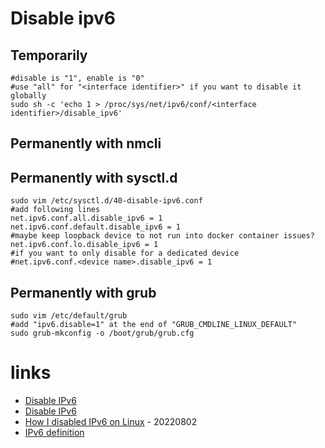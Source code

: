 # Disable ipv6 

## Temporarily

```
#disable is "1", enable is "0"
#use "all" for "<interface identifier>" if you want to disable it globally
sudo sh -c 'echo 1 > /proc/sys/net/ipv6/conf/<interface identifier>/disable_ipv6'
```

## Permanently with nmcli

## Permanently with sysctl.d

```
sudo vim /etc/sysctl.d/40-disable-ipv6.conf
#add following lines
net.ipv6.conf.all.disable_ipv6 = 1
net.ipv6.conf.default.disable_ipv6 = 1
#maybe keep loopback device to not run into docker container issues?
net.ipv6.conf.lo.disable_ipv6 = 1
#if you want to only disable for a dedicated device
#net.ipv6.conf.<device name>.disable_ipv6 = 1
```

## Permanently with grub

```
sudo vim /etc/default/grub
#add "ipv6.disable=1" at the end of "GRUB_CMDLINE_LINUX_DEFAULT"
sudo grub-mkconfig -o /boot/grub/grub.cfg
```

# links

* [Disable IPv6](https://askubuntu.com/questions/440302/how-to-disable-ipv6-when-connecting-to-an-openvpn-server-using-network-manager-o#441122)
* [Disable IPv6](http://ask.xmodulo.com/disable-ipv6-linux.html)
* [How I disabled IPv6 on Linux](https://opensource.com/article/22/8/disable-ipv6) - 20220802
* [IPv6 definition](https://de.wikipedia.org/wiki/IPv6)
